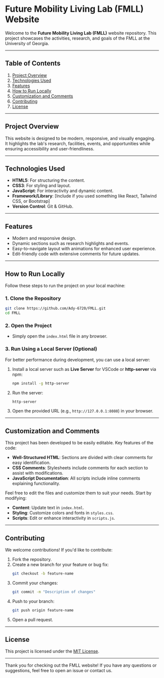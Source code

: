 # Future Mobility Living Lab (FMLL) Website

Welcome to the **Future Mobility Living Lab (FMLL)** website repository. This project showcases the activities, research, and goals of the FMLL at the University of Georgia.

---

## Table of Contents
1. [Project Overview](#project-overview)
2. [Technologies Used](#technologies-used)
3. [Features](#features)
4. [How to Run Locally](#how-to-run-locally)
5. [Customization and Comments](#customization-and-comments)
6. [Contributing](#contributing)
7. [License](#license)

---

## Project Overview
This website is designed to be modern, responsive, and visually engaging. It highlights the lab's research, facilities, events, and opportunities while ensuring accessibility and user-friendliness.

---

## Technologies Used
- **HTML5**: For structuring the content.
- **CSS3**: For styling and layout.
- **JavaScript**: For interactivity and dynamic content.
- **Framework/Library**: [Include if you used something like React, Tailwind CSS, or Bootstrap]
- **Version Control**: Git & GitHub.

---

## Features
- Modern and responsive design.
- Dynamic sections such as research highlights and events.
- Easy-to-navigate layout with animations for enhanced user experience.
- Edit-friendly code with extensive comments for future updates.

---

## How to Run Locally

Follow these steps to run the project on your local machine:

### 1. Clone the Repository
```bash
git clone https://github.com/Ady-6720/FMLL.git
cd FMLL
```

### 2. Open the Project
- Simply open the `index.html` file in any browser.

### 3. Run Using a Local Server (Optional)
For better performance during development, you can use a local server:
1. Install a local server such as **Live Server** for VSCode or **http-server** via npm:
   ```bash
   npm install -g http-server
   ```
2. Run the server:
   ```bash
   http-server
   ```
3. Open the provided URL (e.g., `http://127.0.0.1:8080`) in your browser.

---

## Customization and Comments
This project has been developed to be easily editable. Key features of the code:
- **Well-Structured HTML**: Sections are divided with clear comments for easy identification.
- **CSS Comments**: Stylesheets include comments for each section to assist with modifications.
- **JavaScript Documentation**: All scripts include inline comments explaining functionality.

Feel free to edit the files and customize them to suit your needs. Start by modifying:
- **Content**: Update text in `index.html`.
- **Styling**: Customize colors and fonts in `styles.css`.
- **Scripts**: Edit or enhance interactivity in `scripts.js`.

---

## Contributing
We welcome contributions! If you'd like to contribute:
1. Fork the repository.
2. Create a new branch for your feature or bug fix:
   ```bash
   git checkout -b feature-name
   ```
3. Commit your changes:
   ```bash
   git commit -m "Description of changes"
   ```
4. Push to your branch:
   ```bash
   git push origin feature-name
   ```
5. Open a pull request.

---

## License
This project is licensed under the [MIT License](LICENSE).

---

Thank you for checking out the FMLL website! If you have any questions or suggestions, feel free to open an issue or contact us.

